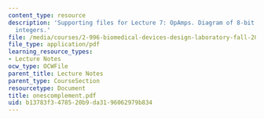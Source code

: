 ```yaml
---
content_type: resource
description: 'Supporting files for Lecture 7: OpAmps. Diagram of 8-bit one''s complement
  integers.'
file: /media/courses/2-996-biomedical-devices-design-laboratory-fall-2007/b13783f3478520b9da3196062979b834_onescomplement.pdf
file_type: application/pdf
learning_resource_types:
- Lecture Notes
ocw_type: OCWFile
parent_title: Lecture Notes
parent_type: CourseSection
resourcetype: Document
title: onescomplement.pdf
uid: b13783f3-4785-20b9-da31-96062979b834
---
```

